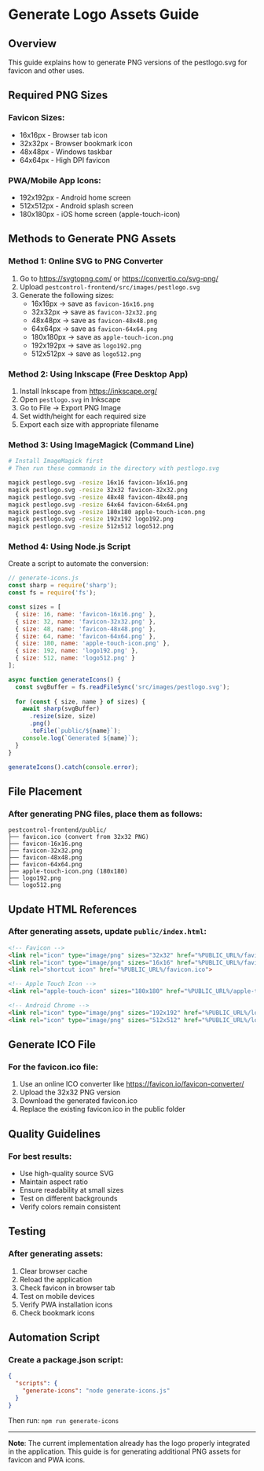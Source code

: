 # Generate Logo Assets Guide

## Overview
This guide explains how to generate PNG versions of the pestlogo.svg for favicon and other uses.

## Required PNG Sizes

### Favicon Sizes:
- 16x16px - Browser tab icon
- 32x32px - Browser bookmark icon
- 48x48px - Windows taskbar
- 64x64px - High DPI favicon

### PWA/Mobile App Icons:
- 192x192px - Android home screen
- 512x512px - Android splash screen
- 180x180px - iOS home screen (apple-touch-icon)

## Methods to Generate PNG Assets

### Method 1: Online SVG to PNG Converter
1. Go to https://svgtopng.com/ or https://convertio.co/svg-png/
2. Upload `pestcontrol-frontend/src/images/pestlogo.svg`
3. Generate the following sizes:
   - 16x16px → save as `favicon-16x16.png`
   - 32x32px → save as `favicon-32x32.png`
   - 48x48px → save as `favicon-48x48.png`
   - 64x64px → save as `favicon-64x64.png`
   - 180x180px → save as `apple-touch-icon.png`
   - 192x192px → save as `logo192.png`
   - 512x512px → save as `logo512.png`

### Method 2: Using Inkscape (Free Desktop App)
1. Install Inkscape from https://inkscape.org/
2. Open `pestlogo.svg` in Inkscape
3. Go to File → Export PNG Image
4. Set width/height for each required size
5. Export each size with appropriate filename

### Method 3: Using ImageMagick (Command Line)
```bash
# Install ImageMagick first
# Then run these commands in the directory with pestlogo.svg

magick pestlogo.svg -resize 16x16 favicon-16x16.png
magick pestlogo.svg -resize 32x32 favicon-32x32.png
magick pestlogo.svg -resize 48x48 favicon-48x48.png
magick pestlogo.svg -resize 64x64 favicon-64x64.png
magick pestlogo.svg -resize 180x180 apple-touch-icon.png
magick pestlogo.svg -resize 192x192 logo192.png
magick pestlogo.svg -resize 512x512 logo512.png
```

### Method 4: Using Node.js Script
Create a script to automate the conversion:

```javascript
// generate-icons.js
const sharp = require('sharp');
const fs = require('fs');

const sizes = [
  { size: 16, name: 'favicon-16x16.png' },
  { size: 32, name: 'favicon-32x32.png' },
  { size: 48, name: 'favicon-48x48.png' },
  { size: 64, name: 'favicon-64x64.png' },
  { size: 180, name: 'apple-touch-icon.png' },
  { size: 192, name: 'logo192.png' },
  { size: 512, name: 'logo512.png' }
];

async function generateIcons() {
  const svgBuffer = fs.readFileSync('src/images/pestlogo.svg');
  
  for (const { size, name } of sizes) {
    await sharp(svgBuffer)
      .resize(size, size)
      .png()
      .toFile(`public/${name}`);
    console.log(`Generated ${name}`);
  }
}

generateIcons().catch(console.error);
```

## File Placement

### After generating PNG files, place them as follows:

```
pestcontrol-frontend/public/
├── favicon.ico (convert from 32x32 PNG)
├── favicon-16x16.png
├── favicon-32x32.png
├── favicon-48x48.png
├── favicon-64x64.png
├── apple-touch-icon.png (180x180)
├── logo192.png
└── logo512.png
```

## Update HTML References

### After generating assets, update `public/index.html`:

```html
<!-- Favicon -->
<link rel="icon" type="image/png" sizes="32x32" href="%PUBLIC_URL%/favicon-32x32.png">
<link rel="icon" type="image/png" sizes="16x16" href="%PUBLIC_URL%/favicon-16x16.png">
<link rel="shortcut icon" href="%PUBLIC_URL%/favicon.ico">

<!-- Apple Touch Icon -->
<link rel="apple-touch-icon" sizes="180x180" href="%PUBLIC_URL%/apple-touch-icon.png">

<!-- Android Chrome -->
<link rel="icon" type="image/png" sizes="192x192" href="%PUBLIC_URL%/logo192.png">
<link rel="icon" type="image/png" sizes="512x512" href="%PUBLIC_URL%/logo512.png">
```

## Generate ICO File

### For the favicon.ico file:
1. Use an online ICO converter like https://favicon.io/favicon-converter/
2. Upload the 32x32 PNG version
3. Download the generated favicon.ico
4. Replace the existing favicon.ico in the public folder

## Quality Guidelines

### For best results:
- Use high-quality source SVG
- Maintain aspect ratio
- Ensure readability at small sizes
- Test on different backgrounds
- Verify colors remain consistent

## Testing

### After generating assets:
1. Clear browser cache
2. Reload the application
3. Check favicon in browser tab
4. Test on mobile devices
5. Verify PWA installation icons
6. Check bookmark icons

## Automation Script

### Create a package.json script:
```json
{
  "scripts": {
    "generate-icons": "node generate-icons.js"
  }
}
```

Then run: `npm run generate-icons`

---

**Note**: The current implementation already has the logo properly integrated in the application. This guide is for generating additional PNG assets for favicon and PWA icons.